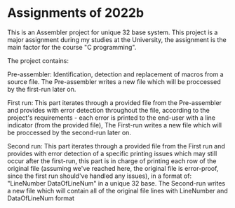 # Assignments of 2022b

This is an Assembler project for unique 32 base system. This project is a major assignment during my studies at the University, the assignment is the main factor for the course "C programming".

The project contains:

Pre-assembler: Identification, detection and replacement of macros from a source file. The Pre-assembler writes a new file which will be proccessed by the first-run later on.

First run: This part iterates through a provided file from the Pre-assembler and provides with error detection throughout the file, according to the project's requirements - each error is printed to the end-user with a line indicator (from the provided file), The First-run writes a new file which will be proccessed by the second-run later on.

Second run: This part iterates through a provided file from the First run and provides with error detection of a specific printing issues which may still occur after the first-run, this part is in charge of printing each row of the original file (assuming we've reached here, the original file is error-proof, since the first run should've handled any issues), in a format of: "LineNumber DataOfLineNum" in a unique 32 base. The Second-run writes a new file which will contain all of the original file lines with LineNumber and DataOfLineNum format

